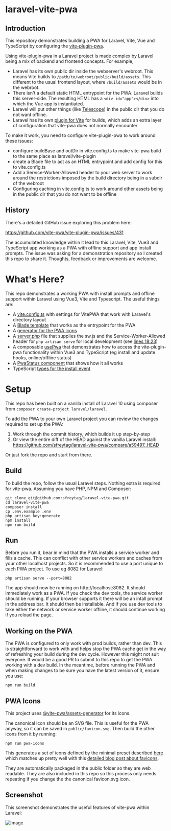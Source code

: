 # laravel-vite-pwa

## Introduction

This repository demonstrates building a PWA for Laravel, Vite, Vue and TypeScript by configuring the [vite-plugin-pwa](https://github.com/vite-pwa/vite-plugin-pwa).

Using vite-plugin-pwa in a Laravel project is made complex by Laravel being a mix of backend and frontend concepts. For example,

- Laravel has its own public dir inside the webserver's webroot. This means Vite builds to `/path/to/webroot/public/build/assets`. This different to the usual frontend layout, where `/build/assets` would be in the webroot.
- There isn't a default static HTML entrypoint for the PWA. Laravel builds this server-side. The resulting HTML has a `<div id="app"></div>` into which the Vue app is instantiated.
- Laravel will put other things (like [Telescope](https://laravel.com/docs/12.x/telescope)) in the public dir that you do not want offline.
- Laravel has its own [plugin for Vite](https://github.com/laravel/vite-plugin) for builds, which adds an extra layer of configuration that vite-pwa does not normally encounter

To make it work, you need to configure vite-plugin-pwa to work around these issues:

- configure buildBase and outDir in vite.config.ts to make vite-pwa build to the same place as laravel/vite-plugin
- create a Blade file to act as an HTML entrypoint and add config for this to vite.config.ts
- Add a Service-Worker-Allowed header to your web server to work around the restrictions imposed by the build directory being in a subdir of the webroot
- Configuring caching in vite.config.ts to work around other assets being in the public dir that you do not want to be offline

## History

There's a detailed GitHub issue exploring this problem here:

https://github.com/vite-pwa/vite-plugin-pwa/issues/431

The accumulated knowledge within it lead to this Laravel, Vite, Vue3 and TypeScript app working as a PWA with offline support and app install prompts. The issue was asking for a demonstration repository so I created this repo to share it. Thoughts, feedback or improvements are welcome.

# What's Here?

This repo demonstrates a working PWA with install prompts and offline support within Laravel using Vue3, Vite and Typescript. The useful things are:

- A [vite.config.ts](https://github.com/sfreytag/vite-pwa-docs/blob/main/vite.config.ts) with settings for VitePWA that work with Laravel's directory layout
- A [Blade template](https://github.com/sfreytag/laravel-vite-pwa/blob/main/resources/views/welcome.blade.php) that works as the entrypoint for the PWA
- A [generator for the PWA icons](https://github.com/sfreytag/laravel-vite-pwa/blob/main/package.json#L7)
- A [server.php](https://github.com/sfreytag/laravel-vite-pwa/blob/main/server.php) file that supplies the sw.js and the Service-Worker-Allowed header for `php artisan serve` for local development (see [lines 18:23](https://github.com/sfreytag/laravel-vite-pwa/blob/main/server.php#L18-L23))
- A composable [usePwa](https://github.com/sfreytag/laravel-vite-pwa/blob/main/resources/js/composables/usePwa/index.ts) that demonstrates how to access the vite-plugin-pwa functionality within Vue3 and TypeScript (eg install and update hooks, online/offline status)
- A [PwaStatus component](https://github.com/sfreytag/laravel-vite-pwa/blob/main/resources/js/components/PwaStatus.vue) that shows how it all works
- TypeScript [types for the install event](https://github.com/sfreytag/laravel-vite-pwa/blob/main/resources/js/composables/usePwa/types.ts)

# Setup

This repo has been built on a vanilla install of Laravel 10 using composer from `composer create-project laravel/laravel`.

To add the PWA to your own Laravel project you can review the changes required to set up the PWA:

1. Work through the commit history, which builds it up step-by-step
2. Or view the entire diff of the HEAD against the vanilla Laravel install: https://github.com/sfreytag/laravel-vite-pwa/compare/a59497..HEAD

Or just fork the repo and start from there.

## Build

To build the repo, follow the usual Laravel steps. Nothing extra is required for vite-pwa. Assuming you have PHP, NPM and Composer:

```
git clone git@github.com:sfreytag/laravel-vite-pwa.git
cd laravel-vite-pwa
composer install
cp .env.example .env
php artisan key:generate
npm install
npm run build
```

## Run 

Before you run it, bear in mind that the PWA installs a service worker and fills a cache. This can conflict with other service workers and caches from your other localhost projects. So it is recommended to use a port unique to each PWA project. To use eg 8082 for Laravel:

```
php artisan serve --port=8082
```

The app should now be running on http://localhost:8082. It should immediately work as a PWA. If you check the dev tools, the service worker should be running. If your browser supports it there will be an intall prompt in the address bar. It should then be installable. And if you use dev tools to take either the network or service worker offline, it should continue working if you reload the page.

## Working on the PWA

The PWA is configured to only work with prod builds, rather than dev. This is straightforward to work with and helps stop the PWA cache get in the way of refreshing your build during the dev cycle. However this might not suit everyone. It would be a good PR to submit to this repo to get the PWA working with a dev build. In the meantime, before running the PWA and when making changes to be sure you have the latest version of it, ensure you use:

```
npm run build
```

## PWA Icons

This project uses [@vite-pwa/assets-generator](https://github.com/vite-pwa/assets-generator) for its icons.

The canonical icon should be an SVG file. This is useful for the PWA anyway, so it can be saved in `public/favicon.svg`. Then build the other icons from it by running:

```
npm run pwa-icons
```

This generates a set of icons defined by the minimal preset described [here](https://vite-pwa-org.netlify.app/assets-generator/cli.html#presets) which matches up pretty well with this [detailed blog post about favicons](https://dev.to/masakudamatsu/favicon-nightmare-how-to-maintain-sanity-3al7).

They are automatically packaged in the public folder so they are web readable. They are also included in this repo so this process only needs repeating if you change the the canonical favicon.svg icon.

## Screenshot

This screenshot demonstrates the useful features of vite-pwa within Laravel:

![image](https://github.com/sfreytag/laravel-vite-pwa/assets/1155275/f98383dd-93e8-4d6d-abb0-06a6ddd55022)

